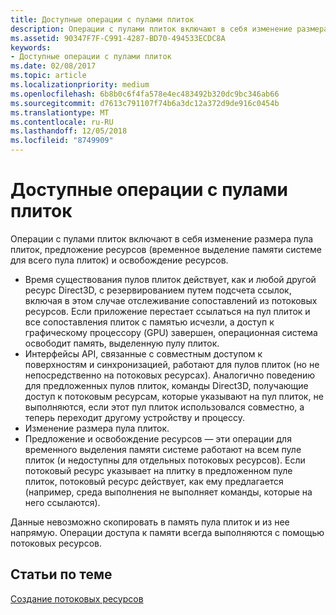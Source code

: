 ```yaml
---
title: Доступные операции с пулами плиток
description: Операции с пулами плиток включают в себя изменение размера пула плиток, предложение ресурсов (временное выделение памяти системе для всего пула плиток) и освобождение ресурсов.
ms.assetid: 90347F7F-C991-4287-BD70-494533ECDC8A
keywords:
- Доступные операции с пулами плиток
ms.date: 02/08/2017
ms.topic: article
ms.localizationpriority: medium
ms.openlocfilehash: 6b8b0c6f4fa578e4ec483492b320dc9bc346ab66
ms.sourcegitcommit: d7613c791107f74b6a3dc12a372d9de916c0454b
ms.translationtype: MT
ms.contentlocale: ru-RU
ms.lasthandoff: 12/05/2018
ms.locfileid: "8749909"
---
```

# <a name="operations-available-on-tile-pools"></a>Доступные операции с пулами плиток


Операции с пулами плиток включают в себя изменение размера пула плиток, предложение ресурсов (временное выделение памяти системе для всего пула плиток) и освобождение ресурсов.

-   Время существования пулов плиток действует, как и любой другой ресурс Direct3D, с резервированием путем подсчета ссылок, включая в этом случае отслеживание сопоставлений из потоковых ресурсов. Если приложение перестает ссылаться на пул плиток и все сопоставления плиток с памятью исчезли, а доступ к графическому процессору (GPU) завершен, операционная система освободит память, выделенную пулу плиток.
-   Интерфейсы API, связанные с совместным доступом к поверхностям и синхронизацией, работают для пулов плиток (но не непосредственно на потоковых ресурсах). Аналогично поведению для предложенных пулов плиток, команды Direct3D, получающие доступ к потоковым ресурсам, которые указывают на пул плиток, не выполняются, если этот пул плиток использовался совместно, а теперь переходит другому устройству и процессу.
-   Изменение размера пула плиток.
-   Предложение и освобождение ресурсов — эти операции для временного выделения памяти системе работают на всем пуле плиток (и недоступны для отдельных потоковых ресурсов). Если потоковый ресурс указывает на плитку в предложенном пуле плиток, потоковый ресурс действует, как ему предлагается (например, среда выполнения не выполняет команды, которые на него ссылаются).

Данные невозможно скопировать в память пула плиток и из нее напрямую. Операции доступа к памяти всегда выполняются с помощью потоковых ресурсов.

## <a name="span-idrelated-topicsspanrelated-topics"></a><span id="related-topics"></span>Статьи по теме


[Создание потоковых ресурсов](creating-streaming-resources.md)

 

 





